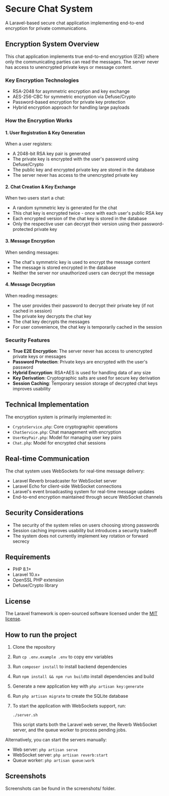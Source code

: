 # Secure Chat System

A Laravel-based secure chat application implementing end-to-end encryption for private communications.

## Encryption System Overview

This chat application implements true end-to-end encryption (E2E) where only the communicating parties can read the messages. The server never has access to unencrypted private keys or message content.

### Key Encryption Technologies

- RSA-2048 for asymmetric encryption and key exchange
- AES-256-CBC for symmetric encryption via Defuse/Crypto
- Password-based encryption for private key protection
- Hybrid encryption approach for handling large payloads

### How the Encryption Works

#### 1. User Registration & Key Generation

When a user registers:
- A 2048-bit RSA key pair is generated
- The private key is encrypted with the user's password using Defuse/Crypto
- The public key and encrypted private key are stored in the database
- The server never has access to the unencrypted private key

#### 2. Chat Creation & Key Exchange

When two users start a chat:
- A random symmetric key is generated for the chat
- This chat key is encrypted twice - once with each user's public RSA key
- Each encrypted version of the chat key is stored in the database
- Only the respective user can decrypt their version using their password-protected private key

#### 3. Message Encryption

When sending messages:
- The chat's symmetric key is used to encrypt the message content
- The message is stored encrypted in the database
- Neither the server nor unauthorized users can decrypt the message

#### 4. Message Decryption

When reading messages:
- The user provides their password to decrypt their private key (if not cached in session)
- The private key decrypts the chat key
- The chat key decrypts the messages
- For user convenience, the chat key is temporarily cached in the session

### Security Features

- **True E2E Encryption**: The server never has access to unencrypted private keys or messages
- **Password Protection**: Private keys are encrypted with the user's password
- **Hybrid Encryption**: RSA+AES is used for handling data of any size
- **Key Derivation**: Cryptographic salts are used for secure key derivation
- **Session Caching**: Temporary session storage of decrypted chat keys improves usability

## Technical Implementation

The encryption system is primarily implemented in:
- `CryptoService.php`: Core cryptographic operations
- `ChatService.php`: Chat management with encryption
- `UserKeyPair.php`: Model for managing user key pairs
- `Chat.php`: Model for encrypted chat sessions

## Real-time Communication

The chat system uses WebSockets for real-time message delivery:
- Laravel Reverb broadcaster for WebSocket server
- Laravel Echo for client-side WebSocket connections
- Laravel's event broadcasting system for real-time message updates
- End-to-end encryption maintained through secure WebSocket channels

## Security Considerations

- The security of the system relies on users choosing strong passwords
- Session caching improves usability but introduces a security tradeoff
- The system does not currently implement key rotation or forward secrecy

## Requirements

- PHP 8.1+
- Laravel 10.x+
- OpenSSL PHP extension
- Defuse/Crypto library

## License

The Laravel framework is open-sourced software licensed under the [MIT license](https://opensource.org/licenses/MIT).

## How to run the project

1. Clone the repository
2. Run `cp .env.example .env` to copy env variables
3. Run `composer install` to install backend dependencies
4. Run `npm install && npm run build`to install dependencies and build
5. Generate a new application key with `php artisan key:generate`
6. Run `php artisan migrate` to create the SQLite database
7. To start the application with WebSockets support, run:

   ```
   ./server.sh
   ```
   This script starts both the Laravel web server, the Reverb WebSocket server, and the queue worker to process pending jobs.

Alternatively, you can start the servers manually:
- Web server: `php artisan serve`
- WebSocket server: `php artisan reverb:start`
- Queue worker: `php artisan queue:work`

## Screenshots
Screenshots can be found in the screenshots/ folder.

